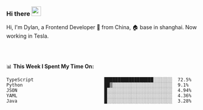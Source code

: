 ### Hi there <img src="https://media.giphy.com/media/hvRJCLFzcasrR4ia7z/giphy.gif" width="25px">

<!-- ![visitors](https://visitor-badge.glitch.me/badge?page_id=dislfyer.dislfyer) -->

Hi, I'm Dylan, a Frontend Developer 🚀 from China, 🏠 base in shanghai. Now working in Tesla.

<br/>
<br/>

📊 **This Week I Spent My Time On:**


<!--START_SECTION:waka-->

```text
TypeScript                          ██████████████████░░░░░░░  72.5%
Python                              ██▒░░░░░░░░░░░░░░░░░░░░░░  9.1%
JSON                                █░░░░░░░░░░░░░░░░░░░░░░░░  4.94%
YAML                                █░░░░░░░░░░░░░░░░░░░░░░░░  4.36%
Java                                █░░░░░░░░░░░░░░░░░░░░░░░░  3.28%
```

<!--END_SECTION:waka-->

<!--
**About Me:**
 -->

